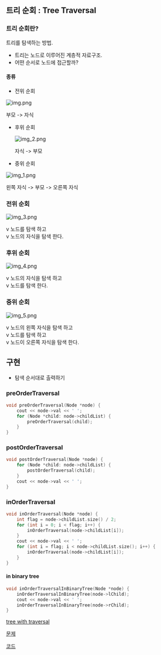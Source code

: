 ## 트리 순회 : Tree Traversal


### 트리 순회란?
트리를 탐색하는 방법.
- 트리는 노드로 이루어진 계층적 자료구조.
- 어떤 순서로 노드에 접근할까?

#### 종류

- 전위 순회 

![img.png](img.png)

부모 -> 자식


- 후위 순회

  ![img_2.png](img_2.png)

  자식 -> 부모


- 중위 순회

![img_1.png](img_1.png)

왼쪽 자식 -> 부모 -> 오른쪽 자식


### 전위 순회
![img_3.png](img_3.png)

v 노드를 탐색 하고 <br> v 노드의 자식을 탐색 한다.

### 후위 순회
![img_4.png](img_4.png)

v 노드의 자식을 탐색 하고 <br> v 노드를 탐색 한다.


### 중위 순회
![img_5.png](img_5.png)

v 노드의 왼쪽 자식을 탐색 하고<br> v 노드를 탐색 하고<br> v 노드이 오른쪽 자식을 탐색 한다.

## 구현
- 탐색 순서대로 출력하기

### preOrderTraversal
```cpp
void preOrderTraversal(Node *node) {
    cout << node->val << ' ';
    for (Node *child: node->childList) {
        preOrderTraversal(child);
    }
}
```
### postOrderTraversal
```cpp
void postOrderTraversal(Node *node) {
    for (Node *child: node->childList) {
        postOrderTraversal(child);
    }
    cout << node->val << ' ';
}
```

### inOrderTraversal
```c++
void inOrderTraversal(Node *node) {
    int flag = node->childList.size() / 2;
    for (int i = 0; i < flag; i++) {
        inOrderTraversal(node->childList[i]);
    }
    cout << node->val << ' ';
    for (int i = flag; i < node->childList.size(); i++) {
        inOrderTraversal(node->childList[i]);
    }
}
```
#### in binary tree
```cpp
void inOrderTraversalInBinaryTree(Node *node) {
    inOrderTraversalInBinaryTree(node->lChild);
    cout << node->val << ' ';
    inOrderTraversalInBinaryTree(node->rChild);
}
```

<a href="https://github.com/Landvibe-DataStructure-2024/StudyNotes/blob/main/w07/traversal.cpp"> tree with traversal </a>

<a href = "https://github.com/Landvibe-DataStructure-2024/references/tree/master/%EC%83%98%ED%94%8C%202023-1/week07">문제</a>

<a href = "https://github.com/Landvibe-DataStructure-2024/references/tree/master/2023-1%EC%BD%94%EB%93%9C/w07">코드</a>
